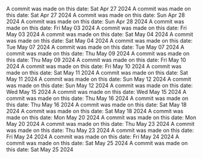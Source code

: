 A commit was made on this date: Sat Apr 27 2024
A commit was made on this date: Sat Apr 27 2024
A commit was made on this date: Sun Apr 28 2024
A commit was made on this date: Sun Apr 28 2024
A commit was made on this date: Fri May 03 2024
A commit was made on this date: Fri May 03 2024
A commit was made on this date: Sat May 04 2024
A commit was made on this date: Sat May 04 2024
A commit was made on this date: Tue May 07 2024
A commit was made on this date: Tue May 07 2024
A commit was made on this date: Thu May 09 2024
A commit was made on this date: Thu May 09 2024
A commit was made on this date: Fri May 10 2024
A commit was made on this date: Fri May 10 2024
A commit was made on this date: Sat May 11 2024
A commit was made on this date: Sat May 11 2024
A commit was made on this date: Sun May 12 2024
A commit was made on this date: Sun May 12 2024
A commit was made on this date: Wed May 15 2024
A commit was made on this date: Wed May 15 2024
A commit was made on this date: Thu May 16 2024
A commit was made on this date: Thu May 16 2024
A commit was made on this date: Sat May 18 2024
A commit was made on this date: Sat May 18 2024
A commit was made on this date: Mon May 20 2024
A commit was made on this date: Mon May 20 2024
A commit was made on this date: Thu May 23 2024
A commit was made on this date: Thu May 23 2024
A commit was made on this date: Fri May 24 2024
A commit was made on this date: Fri May 24 2024
A commit was made on this date: Sat May 25 2024
A commit was made on this date: Sat May 25 2024
